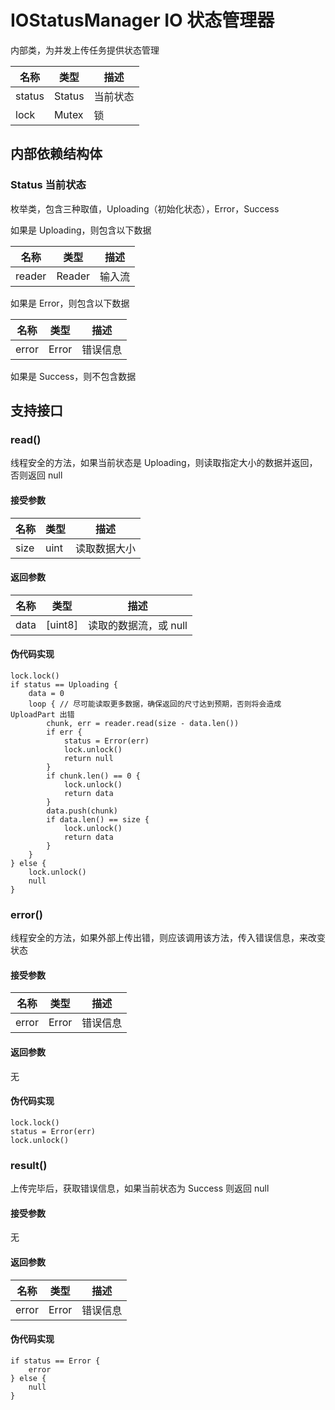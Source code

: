 # IOStatusManager IO 状态管理器

内部类，为并发上传任务提供状态管理

| 名称                 | 类型                    | 描述                                                         |
| -------------------- | ----------------------- | ------------------------------------------------------------ |
| status                | Status | 当前状态                                                     |
| lock                | Mutex | 锁                                                     |

## 内部依赖结构体

### Status 当前状态

枚举类，包含三种取值，Uploading（初始化状态），Error，Success

如果是 Uploading，则包含以下数据

| 名称           | 类型         | 描述                                      |
| -------------- | ------------ | ----------------------------------------- |
| reader   | Reader | 输入流 |

如果是 Error，则包含以下数据

| 名称           | 类型         | 描述                                      |
| -------------- | ------------ | ----------------------------------------- |
| error   | Error | 错误信息 |

如果是 Success，则不包含数据

## 支持接口

### read()

线程安全的方法，如果当前状态是 Uploading，则读取指定大小的数据并返回，否则返回 null

#### 接受参数

| 名称    | 类型    | 描述                  |
| ------- | ------- | --------------------- |
| size | uint | 读取数据大小 |

#### 返回参数

| 名称    | 类型    | 描述                  |
| ------- | ------- | --------------------- |
| data | [uint8] | 读取的数据流，或 null |

#### 伪代码实现

```
lock.lock()
if status == Uploading {
	data = 0
	loop { // 尽可能读取更多数据，确保返回的尺寸达到预期，否则将会造成 UploadPart 出错
		chunk, err = reader.read(size - data.len())
		if err {
			status = Error(err)
			lock.unlock()
			return null
		}
		if chunk.len() == 0 {
			lock.unlock()
			return data
		}
		data.push(chunk)
		if data.len() == size {
			lock.unlock()
			return data
		}
	}
} else {
	lock.unlock()
	null
}
```

### error()

线程安全的方法，如果外部上传出错，则应该调用该方法，传入错误信息，来改变状态

#### 接受参数

| 名称    | 类型    | 描述                  |
| ------- | ------- | --------------------- |
| error | Error | 错误信息 |

#### 返回参数

无

#### 伪代码实现

```
lock.lock()
status = Error(err)
lock.unlock()
```

### result()

上传完毕后，获取错误信息，如果当前状态为 Success 则返回 null

#### 接受参数

无

#### 返回参数

| 名称    | 类型    | 描述                  |
| ------- | ------- | --------------------- |
| error | Error | 错误信息 |

#### 伪代码实现

```
if status == Error {
	error
} else {
	null
}
```